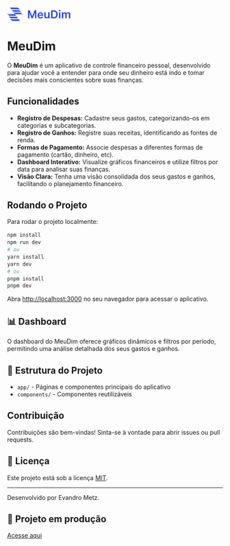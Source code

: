 <p align="left">
  <img src="public/meuDim.svg" alt="MeuDim logo" width="150" />
</p>

# MeuDim

O **MeuDim** é um aplicativo de controle financeiro pessoal, desenvolvido para ajudar você a entender para onde seu dinheiro está indo e tomar decisões mais conscientes sobre suas finanças.

## Funcionalidades

- **Registro de Despesas:** Cadastre seus gastos, categorizando-os em categorias e subcategorias.
- **Registro de Ganhos:** Registre suas receitas, identificando as fontes de renda.
- **Formas de Pagamento:** Associe despesas a diferentes formas de pagamento (cartão, dinheiro, etc).
- **Dashboard Interativo:** Visualize gráficos financeiros e utilize filtros por data para analisar suas finanças.
- **Visão Clara:** Tenha uma visão consolidada dos seus gastos e ganhos, facilitando o planejamento financeiro.

## Rodando o Projeto

Para rodar o projeto localmente:

```bash
npm install
npm run dev
# ou
yarn install
yarn dev
# ou
pnpm install
pnpm dev
```

Abra [http://localhost:3000](http://localhost:3000) no seu navegador para acessar o aplicativo.

## 📊 Dashboard

O dashboard do MeuDim oferece gráficos dinâmicos e filtros por período, permitindo uma análise detalhada dos seus gastos e ganhos.

## 📂 Estrutura do Projeto

- `app/` - Páginas e componentes principais do aplicativo
- `components/` - Componentes reutilizáveis

## Contribuição

Contribuições são bem-vindas! Sinta-se à vontade para abrir issues ou pull requests.

## 📄 Licença

Este projeto está sob a licença [MIT](./LICENSE).

---
Desenvolvido por Evandro Metz.

## 🔗 Projeto em produção

[Acesse aqui](https://financas-azure.vercel.app)
